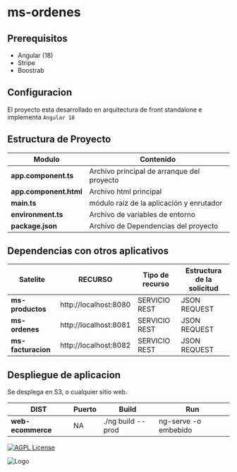 # ms-ordenes

## Prerequisitos

- Angular (18)
- Stripe
- Boostrab
## Configuracion

El proyecto esta desarrollado en arquitectura de front standalone e implementa `Angular 18` 

## Estructura de Proyecto

| Modulo                                         | Contenido                                                                                                                                                                               |
| ---------------------------------------------- | --------------------------------------------------------------------------------------------------------------------------------------------------------------------------------------- |
| **app.component.ts**				 | Archivo principal de arranque  del proyecto
| **app.component.html**				 | Archivo html principal
| **main.ts**                                    | módulo raíz de la aplicación  y enrutador                                                                                                                                                        
**environment.ts**                          | Archivo de variables de entorno |                                                                     
**package.json**                          | Archivo de Dependencias del proyecto

## Dependencias con otros aplicativos
| Satelite		                       | RECURSO                 | Tipo de recurso                                   |Estructura de la solicitud       |
| ------------------------------------ | -----------------------| --------------------------------------------------| --------------------------------|
| **ms-productos**             	   |http://localhost:8080    | SERVICIO REST  						     			    | JSON REQUEST|   
| **ms-ordenes**             	   |http://localhost:8081     | SERVICIO REST                  |JSON REQUEST|	
| **ms-facturacion**             	   |http://localhost:8082     | SERVICIO REST                  |JSON REQUEST|						                                                          




## Despliegue de aplicacion

Se desplega en S3, o cualquier sitio web.

| DIST             | Puerto | Build                                     | Run                                             |
| --------------------- | ------ | ----------------------------------------- | ----------------------------------------------- |
| **web-ecommerce**| NA   | ./ng build --prod      | ng-serve -o embebido                            |


[![AGPL License](https://img.shields.io/badge/license-AGPL-blue.svg)](https://www.dirsio.mx/)

![Logo](https://web-dirsio.s3.us-west-1.amazonaws.com/favicon.ico)
